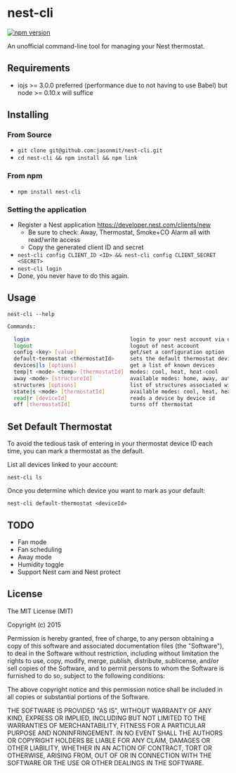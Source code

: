 # nest-cli
[![npm version](https://badge.fury.io/js/nest-cli.svg)](http://badge.fury.io/js/nest-cli)

An unofficial command-line tool for managing your Nest thermostat.

## Requirements

* iojs >= 3.0.0 preferred (performance due to not having to use Babel) but node >= 0.10.x will suffice

## Installing

### From Source
* `git clone git@github.com:jasonmit/nest-cli.git`
* `cd nest-cli && npm install && npm link`

### From npm
* `npm install nest-cli`

### Setting the application

* Register a Nest application https://developer.nest.com/clients/new
  * Be sure to check: Away, Thermostat, Smoke+CO Alarm all with read/write access
  * Copy the generated client ID and secret
* `nest-cli config CLIENT_ID <ID> && nest-cli config CLIENT_SECRET <SECRET>`
* `nest-cli login`
* Done, you never have to do this again.

## Usage

`nest-cli --help`

```sh
Commands:

  login                                login to your nest account via oauth
  logout                               logout of nest account
  config <key> [value]                 get/set a configuration option
  default-termostat <thermostatId>     sets the default thermostat device id
  devices|ls [options]                 get a list of known devices
  temp|t <mode> <temp> [thermostatId]  modes: cool, heat, heat-cool
  away <mode> [structureId]            available modes: home, away, auto-away, unknown
  structures [options]                 list of structures associated with account
  state|s <mode> [thermostatId]        available modes: cool, heat, heat-cool, off
  read|r [deviceId]                    reads a device by device id
  off [thermostatId]                   turns off thermostat
```

## Set Default Thermostat

To avoid the tedious task of entering in your thermostat device ID each time, you can mark a thermostat as the default.

List all devices linked to your account:

`nest-cli ls`

Once you determine which device you want to mark as your default:

`nest-cli default-thermostat <deviceId>`

## TODO

* Fan mode
* Fan scheduling
* Away mode
* Humidity toggle
* Support Nest cam and Nest protect

## License

The MIT License (MIT)

Copyright (c) 2015

Permission is hereby granted, free of charge, to any person obtaining a copy of this software and associated documentation files (the "Software"), to deal in the Software without restriction, including without limitation the rights to use, copy, modify, merge, publish, distribute, sublicense, and/or sell copies of the Software, and to permit persons to whom the Software is furnished to do so, subject to the following conditions:

The above copyright notice and this permission notice shall be included in all copies or substantial portions of the Software.

THE SOFTWARE IS PROVIDED "AS IS", WITHOUT WARRANTY OF ANY KIND, EXPRESS OR IMPLIED, INCLUDING BUT NOT LIMITED TO THE WARRANTIES OF MERCHANTABILITY, FITNESS FOR A PARTICULAR PURPOSE AND NONINFRINGEMENT. IN NO EVENT SHALL THE AUTHORS OR COPYRIGHT HOLDERS BE LIABLE FOR ANY CLAIM, DAMAGES OR OTHER LIABILITY, WHETHER IN AN ACTION OF CONTRACT, TORT OR OTHERWISE, ARISING FROM, OUT OF OR IN CONNECTION WITH THE SOFTWARE OR THE USE OR OTHER DEALINGS IN THE SOFTWARE.
